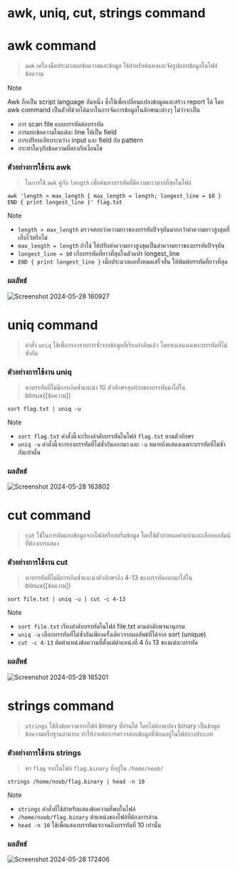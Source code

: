 # awk, uniq, cut, strings command

# awk command

> `awk` เครื่องมือประมวลผลข้อความและข้อมูล ใช้สำหรับค้นหาและจัดรูปแบบข้อมูลในไฟล์ข้อความ

> [!NOTE]
> Awk ถือเป็น script language อันหนึ่ง ซึ่งใช้เพื่อเปลี่ยนแปลงข้อมูลและสร้าง report ได้ โดย awk command เป็นตัวที่ช่วยได้มากในการจัดการข้อมูลในลักษณะต่างๆ ไม่ว่าจะเป็น
> - การ scan file แบบบรรทัดต่อบรรทัด
> - การแยกข้อความในแต่ละ line ให้เป็น field
> - การเปรียบเทียบระหว่าง input และ field กับ pattern
> - กระทำใดๆกับข้อความที่ตรงกับเงื่อนไข

### ตัวอย่างการใช้งาน awk

> ในการใช้ `awk` คู่กับ `length` เพื่อค้นหาบรรทัดที่มีความยาวมากที่สุดในไฟล์

```
awk 'length > max_length { max_length = length; longest_line = $0 } END { print longest_line }' flag.txt
```

> [!NOTE]
> - `length > max_length` ตรวจสอบว่าความยาวของบรรทัดปัจจุบันมากกว่าค่าความยาวสูงสุดที่เก็บไว้หรือไม่
> - `max_length = length` ถ้าใช่ ให้ปรับค่าความยาวสูงสุดเป็นค่าความยาวของบรรทัดปัจจุบัน
> - `longest_line = $0` เก็บบรรทัดที่ยาวที่สุดในตัวแปร longest_line
> - `END { print longest_line }` เมื่อประมวลผลทั้งหมดเสร็จสิ้น ให้พิมพ์บรรทัดที่ยาวที่สุด

### ผลลัพธ์

![Screenshot 2024-05-28 160927](https://github.com/Atiwitch15101/Linux-Knowledge/assets/159407312/71f2e569-3641-4e2a-942b-8e98682a336e)

# uniq command

> คำสั่ง `uniq` ใช้เพื่อกรองรายการซ้ำจากข้อมูลที่เรียงลำดับแล้ว โดยจะแสดงเฉพาะบรรทัดที่ไม่ซ้ำกัน

### ตัวอย่างการใช้งาน uniq

> หาบรรทัดที่ไม่มีการเกิดซ้ำและนำ 10 ตัวอักษรสุดท้ายของบรรทัดมาใส่ใน blinux{[ข้อความ]}

```
sort flag.txt | uniq -u
```

> [!NOTE]
> - `sort flag.txt` คำสั่งนี้จะเรียงลำดับบรรทัดในไฟล์ `flag.txt` ตามตัวอักษร
> - `uniq -u` คำสั่งนี้จะกรองบรรทัดที่ไม่ซ้ำกันออกมา และ `-u` หมายถึงแสดงเฉพาะบรรทัดที่ไม่ซ้ำกันเท่านั้น

### ผลลัพธ์

![Screenshot 2024-05-28 163802](https://github.com/Atiwitch15101/Linux-Knowledge/assets/159407312/f4507dfe-55db-4a5c-b70f-fd73fcc1820c)

# cut command

> `cut` ใช้ในการตัดแยกข้อมูลจากไฟล์หรือสตรีมข้อมูล โดยใช้ตัวกำหนดคำแบ่งและเลือกคอลัมน์ที่ต้องการแสดง

### ตัวอย่างการใช้งาน cut

> หาบรรทัดที่ไม่มีการเกิดซ้ำและนำตัวอักษรถึง 4-13 ของบรรทัดออกมาใส่ใน blinux{[ข้อความ]}

```
sort file.txt | uniq -u | cut -c 4-13
```

> [!NOTE]
> - `sort file.txt` เรียงลำดับบรรทัดในไฟล์ file.txt ตามลำดับพจนานุกรม
> - `uniq -u` เลือกบรรทัดที่ไม่ซ้ำกันเพียงครั้งเดียวจากผลลัพธ์ที่ได้จาก sort (unique)
> - `cut -c 4-13` ตัดตำแหน่งข้อความที่ตั้งแต่ตำแหน่งที่ 4 ถึง 13 ของแต่ละบรรทัด

### ผลลัพธ์

![Screenshot 2024-05-28 165201](https://github.com/Atiwitch15101/Linux-Knowledge/assets/159407312/24a09b8d-ed1c-4cf4-933e-47c0a5882d6b)

# strings command

> `strings` ใช้ดึงข้อความจากไฟล์ binary ที่อ่านได้ โดยไม่ต้องแปลง binary เป็นข้อมูลข้อความหรือฐานสามารถ ทำให้ง่ายต่อการตรวจสอบข้อมูลที่ซ่อนอยู่ในไฟล์บางประเภท

### ตัวอย่างการใช้งาน strings

> หา `flag` จากในไฟล์ `flag.binary` ที่อยู่ใน `/home/noob/`

```
strings /home/noob/flag.binary | head -n 10
```

> [!NOTE]
> - `strings` คำสั่งที่ใช้สำหรับแสดงข้อความที่พบในไฟล์
> - `/home/noob/flag.binary` ตำแหน่งของไฟล์ที่ต้องการอ่าน
> - `head -n 10` ใช้เพื่อแสดงบรรทัดแรกจนถึงบรรทัดที่ 10 เท่านั้น

### ผลลัพธ์

![Screenshot 2024-05-28 172406](https://github.com/Atiwitch15101/Linux-Knowledge/assets/159407312/7ed0de96-5f13-4960-862c-ddc2413887ae)
